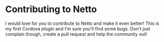 # Contributing to Netto
I would love for you to contribute to Netto and make it even better! 
This is my first Cordova plugin and I'm sure you'll find some bugs. 
Don't just complain though, create a pull request and help the community out!
